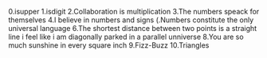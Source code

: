  0.isupper
1.isdigit
2.Collaboration is multiplication
3.The numbers speack for themselves
4.I believe in numbers and signs
(.Numbers constitute the only universal language
6.The shortest distance between two points is a straight line
i feel like i am diagonally parked in a parallel unniverse
8.You are so much sunshine in every square inch
9.Fizz-Buzz
10.Triangles
